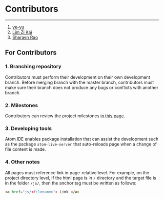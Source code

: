 # Contributors
---

1. [ye-yu](https://github.com/ye-yu)
2. [Lim Zi Kai](#)
3. [Sharavn Rao](#)

## For Contributors

### 1. Branching repository

Contributors must perform their development on their own  development branch. Before merging branch with the master branch, contributors must make sure their branch does not produce any bugs or conflicts with another branch.

### 2. Milestones

Contributors can review the project milestones [in this page](https://github.com/ye-yu/animal-shelter-d3/milestones?direction=asc&sort=due_date&state=open).

### 3. Developing tools

Atom IDE enables package installation that can assist the development such as the package `atom-live-server` that auto-reloads page when a change of file content is made.

### 4. Other notes

All pages must reference link in page-relative level. For example, on the project directory level, if the html page is in `/` directory and the target file is in the folder `/js/`, then the anchor tag must be written as follows:

```html
<a href="js/<filename>"> Link </a>
```
